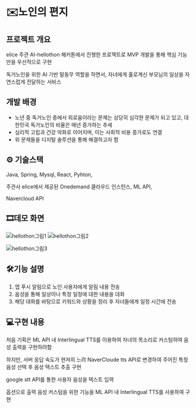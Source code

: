 # ✉️노인의 편지
## 프로젝트 개요
elice 주관 AI-hellothon 해커톤에서 진행한 프로젝트로 MVP 개발을 통해 핵심 기능만을 우선적으로 구현

독거노인을 위한 AI 기반 말동무 역할을 하면서, 자녀에게 홀로계신 부모님의 일상을 자연스럽게 전달하는 서비스

## 개발 배경
- 노년 중 독거노인 층에서 외로움이라는 문제는 상당히 심각한 문제가 되고 있고, 대한민국 독거노인의 비율은 매년 증가하는 추세
- 심리적 고립과 건강 악화로 이어지며, 이는 사회적 비용 증가로도 연결
- 위 문제들을 디지털 솔루션을 통해 해결하고자 함

## ⚙️ 기술스택
Java, Spring, Mysql, React, Pyhton,

주관사 elice에서 제공된 Onedemand 클라우드 인스턴스, ML API,

Navercloud API

## 🎞️데모 화면


![hellothon그림1](https://github.com/user-attachments/assets/06d2ecc1-8301-462f-ba93-22cba683a67a)
![hellothon그림2](https://github.com/user-attachments/assets/d5a1dfe7-bdf4-4bab-bd93-cc0fd2b5e614)

![hellothon그림3](https://github.com/user-attachments/assets/2e568514-829d-4b5c-aeac-c373f53d10fb)



## 🛠️기능 설명
1. 앱 푸시 알림으로 노인 사용자에게 알림 내용 전송
2. 음성을 통해 일상이나 특정 일정에 대한 내용을 대화
3. 해당 대화를 바탕으로 키워드와 상황을 정리 후 자녀들에게 일정 시간에 전송

## 💻구현 내용
처음 기획은 ML API 내 Interlingual TTS를 이용하여 자녀의 목소리로 커스텀하여 음성 출력을 구현하려함

하지만, 서버 응답 속도가 현저히 느려 NaverCloude tts API로 변경하여 주어진 특정 음성 선택 후 음성 텍스트 추출 구현

google stt API를 통한 사용자 음성을 텍스트 입력

옵션으로 출력 음성 커스텀을 위한 기능을 ML API 내 Interlingual TTS를 사용하여 구현
